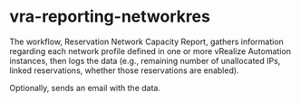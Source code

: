 # vra-reporting-networkres
The workflow, Reservation Network Capacity Report, gathers information regarding each network profile defined in one or more vRealize Automation instances, then logs the data (e.g., remaining number of unallocated IPs, linked reservations, whether those reservations are enabled).

Optionally, sends an email with the data.
